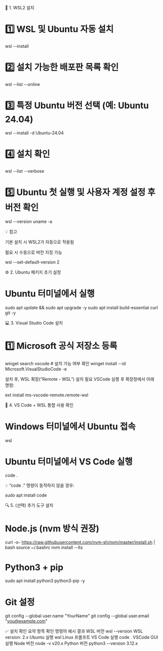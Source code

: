 🧩 1. WSL2 설치
# 1️⃣ WSL 및 Ubuntu 자동 설치
wsl --install

# 2️⃣ 설치 가능한 배포판 목록 확인
wsl --list --online

# 3️⃣ 특정 Ubuntu 버전 선택 (예: Ubuntu 24.04)
wsl --install -d Ubuntu-24.04

# 4️⃣ 설치 확인
wsl --list --verbose

# 5️⃣ Ubuntu 첫 실행 및 사용자 계정 설정 후 버전 확인
wsl --version
uname -a


💡 참고

기본 설치 시 WSL2가 자동으로 적용됨

필요 시 수동으로 버전 지정 가능

wsl --set-default-version 2

⚙️ 2. Ubuntu 패키지 초기 설정
# Ubuntu 터미널에서 실행
sudo apt update && sudo apt upgrade -y
sudo apt install build-essential curl git -y

💻 3. Visual Studio Code 설치
# 1️⃣ Microsoft 공식 저장소 등록
winget search vscode        # 설치 가능 여부 확인
winget install --id Microsoft.VisualStudioCode -e


설치 후, WSL 확장(“Remote - WSL”) 설치 필요
VSCode 실행 후 확장창에서 아래 명령:

ext install ms-vscode-remote.remote-wsl

🧰 4. VS Code + WSL 통합 사용 확인
# Windows 터미널에서 Ubuntu 접속
wsl

# Ubuntu 터미널에서 VS Code 실행
code .


💡 “code .” 명령이 동작하지 않을 경우:

sudo apt install code

🔍 5. (선택) 추가 도구 설치
# Node.js (nvm 방식 권장)
curl -o- https://raw.githubusercontent.com/nvm-sh/nvm/master/install.sh | bash
source ~/.bashrc
nvm install --lts

# Python3 + pip
sudo apt install python3 python3-pip -y

# Git 설정
git config --global user.name "YourName"
git config --global user.email "you@example.com"

✅ 설치 확인 요약
항목	확인 명령어	예시 결과
WSL 버전	wsl --version	WSL version: 2.x
Ubuntu 실행	wsl	Linux 프롬프트
VS Code 실행	code .	VSCode GUI 실행
Node 버전	node -v	v20.x
Python 버전	python3 --version	3.12.x
